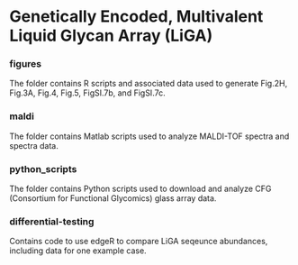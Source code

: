 # Genetically Encoded, Multivalent Liquid Glycan Array (LiGA)

### figures

The folder contains R scripts and associated data used to generate Fig.2H, Fig.3A, Fig.4, Fig.5, FigSI.7b, and FigSI.7c.

### maldi

The folder contains Matlab scripts used to analyze MALDI-TOF spectra and spectra data. 

### python_scripts

The folder contains Python scripts used to download and analyze CFG (Consortium for Functional Glycomics) glass array data.

### differential-testing

Contains code to use edgeR to compare LiGA seqeunce abundances, including data for one example case.
